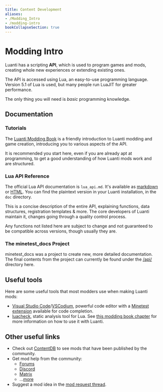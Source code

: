 ```yaml
---
title: Content Development
aliases:
- /Modding_Intro
- /modding-intro
bookCollapseSection: true
---
```


# Modding Intro
Luanti has a scripting **API**, which is used to program games and mods, creating whole new experiences or extending existing ones.

The API is accessed using Lua, an easy-to-use programming language. Version 5.1 of Lua is used, but many people run LuaJIT for greater performance.

The only thing you will need is _basic_ programming knowledge.

Documentation
-------------

### Tutorials

The [Luanti Modding Book](https://rubenwardy.com/minetest_modding_book/) is a friendly introduction to Luanti modding and game creation, introducing you to various aspects of the API.

It is recommended you start here, even if you are already apt at programming, to get a good understanding of how Luanti mods work and are structured.

### Lua API Reference

The official Lua API documentation is `lua_api.md`. It's available as [markdown](https://github.com/luanti-org/luanti/blob/master/doc/lua_api.md) or [HTML](https://api.luanti.org/). You can find the plaintext version in your Luanti installation, in the `doc` directory.

This is a concise description of the entire API, explaining functions, data structures, registration templates & more. The core developers of Luanti maintain it, changes going through a quality control process.

Any functions not listed here are subject to change and not guaranteed to be compatible across versions, though usually they are.

### The minetest_docs Project

minetest_docs was a project to create new, more detailed documentation. The final contents from the project can currently be found under the [/api/](/for-creators/api/) directory here.

Useful tools
------------

Here are some useful tools that most modders use when making Luanti mods:

* [Visual Studio Code](https://code.visualstudio.com/)/[VSCodium](https://vscodium.com/), powerful code editor with a [Minetest extension](https://marketplace.visualstudio.com/items?itemName=GreenXenith.minetest-tools) available for code completion.
* [luacheck](https://github.com/lunarmodules/luacheck), static analysis tool for Lua. See [this modding book chapter](https://rubenwardy.com/minetest_modding_book/en/quality/luacheck.html) for more information on how to use it with Luanti.

Other useful links
------------------

* Check out [ContentDB](https://content.luanti.org/) to see mods that have been published by the community.
* Get mod help from the community:
    * [Forums](https://forum.luanti.org/viewforum.php?f=47)
    * [Discord](https://discord.gg/minetest)
    * [Matrix](https://matrix.to/#/#minetest:tchncs.de)
    * ...[more](https://www.luanti.org/get-involved/)
* Suggest a mod idea in the [mod request thread](https://forum.luanti.org/viewtopic.php?f=9&t=2434).